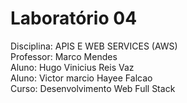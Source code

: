 # Laboratório 04
Disciplina: APIS E WEB SERVICES (AWS)<br/>
Professor: Marco Mendes<br/>
Aluno: Hugo Vinicius Reis Vaz<br/>
Aluno: Victor marcio Hayee Falcao<br/>
Curso: Desenvolvimento Web Full Stack<br/>
